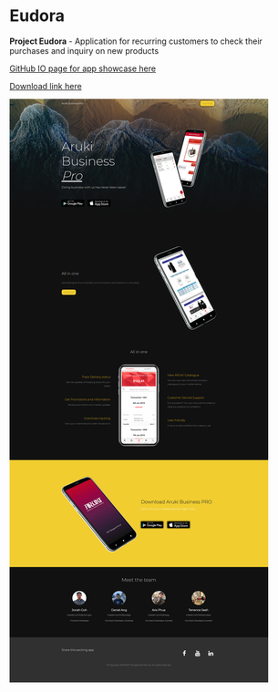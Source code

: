 # Eudora
**Project Eudora** - Application for recurring customers to check their purchases and inquiry on new products 

[GitHub IO page for app showcase here](https://lameo.github.io/Eudora_showcase/)

[Download link here](https://play.google.com/store/apps/details?id=io.aruki.eudora&hl=en)

![](media/website.png)

